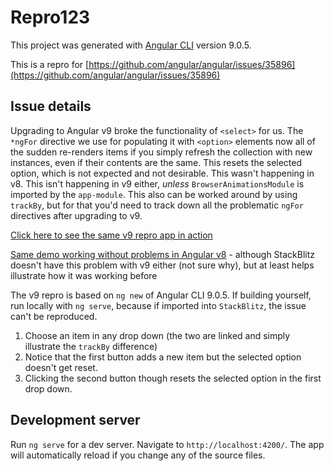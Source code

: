 # Repro123

This project was generated with [Angular CLI](https://github.com/angular/angular-cli) version 9.0.5.

This is a repro for [https://github.com/angular/angular/issues/35896](https://github.com/angular/angular/issues/35896)

## Issue details
Upgrading to Angular v9 broke the functionality of `<select>` for us. The `*ngFor` directive we use for populating it with `<option>` elements now all of the sudden re-renders items if you simply refresh the collection with new instances, even if their contents are the same. This resets the selected option, which is not expected and not desirable. This wasn't happening in v8. This isn't happening in v9 either, *unless* `BrowserAnimationsModule` is imported by the `app-module`. This also can be worked around by using `trackBy`, but for that you'd need to track down all the problematic `ngFor` directives after upgrading to v9.

[Click here to see the same v9 repro app in action](https://rsheptolut.github.io/repro123/)

[Same demo working without problems in Angular v8](https://angular-wqxppc.stackblitz.io) - although StackBlitz doesn't have this problem with v9 either (not sure why), but at least helps illustrate how it was working before

The v9 repro is based on `ng new` of Angular CLI 9.0.5. If building yourself, run locally with `ng serve`, because if imported into `StackBlitz`, the issue can't be reproduced.

1. Choose an item in any drop down (the two are linked and simply illustrate the `trackBy` difference)
2. Notice that the first button adds a new item but the selected option doesn't get reset.
3. Clicking the second button though resets the selected option in the first drop down.

## Development server

Run `ng serve` for a dev server. Navigate to `http://localhost:4200/`. The app will automatically reload if you change any of the source files.


